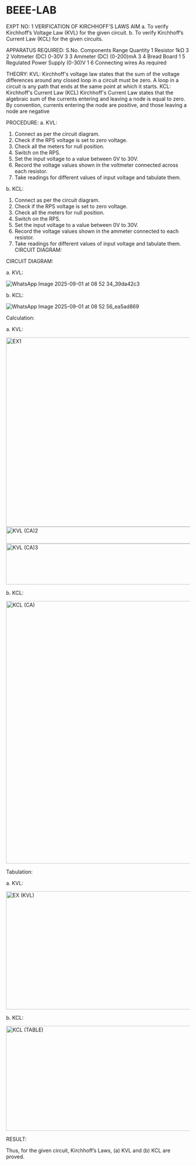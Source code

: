# BEEE-LAB
EXPT NO: 1	VERIFICATION OF KIRCHHOFF’S LAWS
AIM
a.   To verify Kirchhoff’s Voltage Law (KVL) for the given circuit. 
b.   To verify Kirchhoff’s Current Law (KCL) for the given circuits.

APPARATUS REQUIRED:
S.No.	Components	Range	Quantity
1	Resistor	1kΩ	3
2	Voltmeter (DC)	0-30V	3
3	Ammeter (DC)	(0-200)mA	3
4	Bread Board		1
5	Regulated Power Supply	(0-30)V	1
6	Connecting wires		As required

THEORY:
KVL: Kirchhoff's voltage law states that the sum of the voltage differences around any closed loop in a circuit must be zero. A loop in a circuit is any path that ends at the same point at which it starts.
KCL:
Kirchhoff's Current Law (KCL) Kirchhoff's Current Law states that the algebraic sum of the currents entering and leaving a node is equal to zero. By convention, currents entering the node are positive, and those leaving a node are negative


PROCEDURE:
a.   KVL:
1.   Connect as per the circuit diagram.
2.   Check if the RPS voltage is set to zero voltage.
3.   Check all the meters for null position.
4.   Switch on the RPS.
5.   Set the input voltage to a value between 0V to 30V.
6.   Record the voltage values shown in the voltmeter connected across each resistor.
7.   Take readings for different values of input voltage and tabulate them.


b.  KCL:
1.   Connect as per the circuit diagram.
2.   Check if the RPS voltage is set to zero voltage.
3.   Check all the meters for null position.
4.   Switch on the RPS.
5.   Set the input voltage to a value between 0V to 30V.
6.   Record the voltage values shown in the ammeter connected to each resistor.
7.   Take readings for different values of input voltage and tabulate them. 
CIRCUIT DIAGRAM:

CIRCUIT DIAGRAM:


a.   KVL:

![WhatsApp Image 2025-09-01 at 08 52 34_39da42c3](https://github.com/user-attachments/assets/105f22f9-82b4-4843-bb9d-f632a823653b)

 


b.  KCL:

![WhatsApp Image 2025-09-01 at 08 52 56_ea5ad869](https://github.com/user-attachments/assets/ab1c0bda-da04-4f46-ab48-596a998094d0)

 

Calculation:

a.   KVL:

<img width="553" height="518" alt="EX1" src="https://github.com/user-attachments/assets/fc4ee78d-be3d-41a5-bc51-7eb65a7c0c95" />

<img width="527" height="46" alt="KVL (CA)2" src="https://github.com/user-attachments/assets/2b2ee469-32b7-4906-b025-17b013077611" />

<img width="517" height="112" alt="KVL (CA)3" src="https://github.com/user-attachments/assets/d8f471db-2e11-43ab-8e04-595f9443c598" />



 


b.  KCL:

<img width="538" height="718" alt="KCL (CA)" src="https://github.com/user-attachments/assets/2bace91a-e36a-44cb-8673-ea293b18ed1c" />





Tabulation:

a.   KVL:

<img width="530" height="323" alt="EX (KVL)" src="https://github.com/user-attachments/assets/28e3b5aa-df72-477f-9abe-5e9b3ce5768f" />

 


b.  KCL:

<img width="552" height="287" alt="KCL (TABLE)" src="https://github.com/user-attachments/assets/725d9b86-8800-4a65-a614-20a191ddd9bf" />




RESULT:

Thus, for the given circuit, Kirchhoff’s Laws, (a) KVL and (b) KCL are proved.
